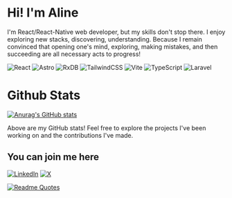 # Hi! I'm Aline

I'm React/React-Native web developer, but my skills don't stop there. I enjoy exploring new stacks, discovering, understanding. Because I remain convinced that opening one's mind, exploring, making mistakes, and then succeeding are all necessary acts to progress!

![React](https://img.shields.io/badge/react-%2320232a.svg?style=for-the-badge&logo=react&logoColor=%2361DAFB)
![Astro](https://img.shields.io/badge/astro-%232C2052.svg?style=for-the-badge&logo=astro&logoColor=white)
![RxDB](https://img.shields.io/badge/rxjs-%23B7178C.svg?style=for-the-badge&logo=reactivex&logoColor=white)
![TailwindCSS](https://img.shields.io/badge/tailwindcss-%2338B2AC.svg?style=for-the-badge&logo=tailwind-css&logoColor=white)
![Vite](https://img.shields.io/badge/vite-%23646CFF.svg?style=for-the-badge&logo=vite&logoColor=white)
![TypeScript](https://img.shields.io/badge/typescript-%23007ACC.svg?style=for-the-badge&logo=typescript&logoColor=white)
![Laravel](https://img.shields.io/badge/laravel-%23FF2D20.svg?style=for-the-badge&logo=laravel&logoColor=white)

# Github Stats

[![Anurag's GitHub stats](https://github-readme-stats.vercel.app/api?username=AlineAl&show_icons=true&theme=tokyonight)](https://github.com/anuraghazra/github-readme-stats)

Above are my GitHub stats! Feel free to explore the projects I've been working on and the contributions I've made.

## You can join me here

[![LinkedIn](https://img.shields.io/badge/linkedin-%230077B5.svg?style=for-the-badge&logo=linkedin&logoColor=white)](https://www.linkedin.com/in/ladevdelatoile/)
[![X](https://img.shields.io/badge/X-%23000000.svg?style=for-the-badge&logo=X&logoColor=white)](https://twitter.com/AlineLSMN)

[![Readme Quotes](https://quotes-github-readme.vercel.app/api?type=horizontal&theme=dark)](https://github.com/piyushsuthar/github-readme-quotes)

